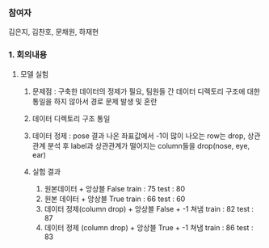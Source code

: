 ### 참여자
김은지, 김찬호, 문채원, 하재현

### 1. 회의내용

1. 모델 실험
    1. 문제점 : 구축한 데이터의 정제가 필요, 팀원들 간 데이터 디렉토리 구조에 대한 통일을 하지 않아서 경로 문제 발생 및 혼란

    2. 데이터 디렉토리 구조 통일 

    3. 데이터 정제 : pose 결과 나온 좌표값에서 -1이 많이 나오는 row는 drop, 상관관계 분석 후 label과 상관관계가 떨어지는 column들을 drop(nose, eye, ear)
    
    4. 실험 결과
        1. 원본데이터 + 앙상블 False
        train : 75
        test : 80
        2. 원본 데이터 + 앙상블 True
        train : 66
        test : 60
        3. 데이터 정제(column drop) + 앙상블 False + -1 쳐냄
        train : 82
        test : 87
        4. 데이터 정제 (column drop) + 앙상블 True + -1 쳐냄
        train : 86
        test : 83